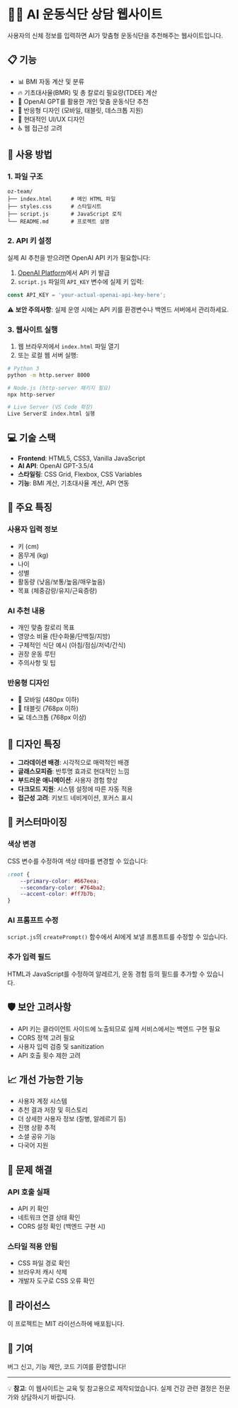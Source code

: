 # 🏋️‍♀️ AI 운동식단 상담 웹사이트

사용자의 신체 정보를 입력하면 AI가 맞춤형 운동식단을 추천해주는 웹사이트입니다.

## 📋 기능

- 📊 BMI 자동 계산 및 분류
- 🔥 기초대사율(BMR) 및 총 칼로리 필요량(TDEE) 계산
- 🤖 OpenAI GPT를 활용한 개인 맞춤 운동식단 추천
- 📱 반응형 디자인 (모바일, 태블릿, 데스크톱 지원)
- 🎨 현대적인 UI/UX 디자인
- ♿ 웹 접근성 고려

## 🚀 사용 방법

### 1. 파일 구조
```
oz-team/
├── index.html      # 메인 HTML 파일
├── styles.css      # 스타일시트
├── script.js       # JavaScript 로직
└── README.md       # 프로젝트 설명
```

### 2. API 키 설정

실제 AI 추천을 받으려면 OpenAI API 키가 필요합니다:

1. [OpenAI Platform](https://platform.openai.com/)에서 API 키 발급
2. `script.js` 파일의 `API_KEY` 변수에 실제 키 입력:
```javascript
const API_KEY = 'your-actual-openai-api-key-here';
```

⚠️ **보안 주의사항**: 실제 운영 시에는 API 키를 환경변수나 백엔드 서버에서 관리하세요.

### 3. 웹사이트 실행

1. 웹 브라우저에서 `index.html` 파일 열기
2. 또는 로컬 웹 서버 실행:
```bash
# Python 3
python -m http.server 8000

# Node.js (http-server 패키지 필요)
npx http-server

# Live Server (VS Code 확장)
Live Server로 index.html 실행
```

## 💻 기술 스택

- **Frontend**: HTML5, CSS3, Vanilla JavaScript
- **AI API**: OpenAI GPT-3.5/4
- **스타일링**: CSS Grid, Flexbox, CSS Variables
- **기능**: BMI 계산, 기초대사율 계산, API 연동

## 📱 주요 특징

### 사용자 입력 정보
- 키 (cm)
- 몸무게 (kg)
- 나이
- 성별
- 활동량 (낮음/보통/높음/매우높음)
- 목표 (체중감량/유지/근육증량)

### AI 추천 내용
- 개인 맞춤 칼로리 목표
- 영양소 비율 (탄수화물/단백질/지방)
- 구체적인 식단 예시 (아침/점심/저녁/간식)
- 권장 운동 루틴
- 주의사항 및 팁

### 반응형 디자인
- 📱 모바일 (480px 이하)
- 📱 태블릿 (768px 이하)  
- 💻 데스크톱 (768px 이상)

## 🎨 디자인 특징

- **그라데이션 배경**: 시각적으로 매력적인 배경
- **글래스모피즘**: 반투명 효과로 현대적인 느낌
- **부드러운 애니메이션**: 사용자 경험 향상
- **다크모드 지원**: 시스템 설정에 따른 자동 적용
- **접근성 고려**: 키보드 네비게이션, 포커스 표시

## 🔧 커스터마이징

### 색상 변경
CSS 변수를 수정하여 색상 테마를 변경할 수 있습니다:

```css
:root {
    --primary-color: #667eea;
    --secondary-color: #764ba2;
    --accent-color: #ff7b7b;
}
```

### AI 프롬프트 수정
`script.js`의 `createPrompt()` 함수에서 AI에게 보낼 프롬프트를 수정할 수 있습니다.

### 추가 입력 필드
HTML과 JavaScript를 수정하여 알레르기, 운동 경험 등의 필드를 추가할 수 있습니다.

## 🛡️ 보안 고려사항

- API 키는 클라이언트 사이드에 노출되므로 실제 서비스에서는 백엔드 구현 필요
- CORS 정책 고려 필요
- 사용자 입력 검증 및 sanitization
- API 호출 횟수 제한 고려

## 📈 개선 가능한 기능

- 사용자 계정 시스템
- 추천 결과 저장 및 히스토리
- 더 상세한 사용자 정보 (질병, 알레르기 등)
- 진행 상황 추적
- 소셜 공유 기능
- 다국어 지원

## 🐛 문제 해결

### API 호출 실패
- API 키 확인
- 네트워크 연결 상태 확인
- CORS 설정 확인 (백엔드 구현 시)

### 스타일 적용 안됨
- CSS 파일 경로 확인
- 브라우저 캐시 삭제
- 개발자 도구로 CSS 오류 확인

## 📄 라이선스

이 프로젝트는 MIT 라이선스하에 배포됩니다.

## 🤝 기여

버그 신고, 기능 제안, 코드 기여를 환영합니다!

---

💡 **참고**: 이 웹사이트는 교육 및 참고용으로 제작되었습니다. 실제 건강 관련 결정은 전문가와 상담하시기 바랍니다.
